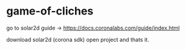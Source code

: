 # game-of-cliches
go to solar2d guide -> https://docs.coronalabs.com/guide/index.html

download solar2d (corona sdk)
open project
and thats it.
